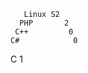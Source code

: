 
       Linux S2    
      PHP       2        
     C++         0                             
    C#            0                              
   C               1                   